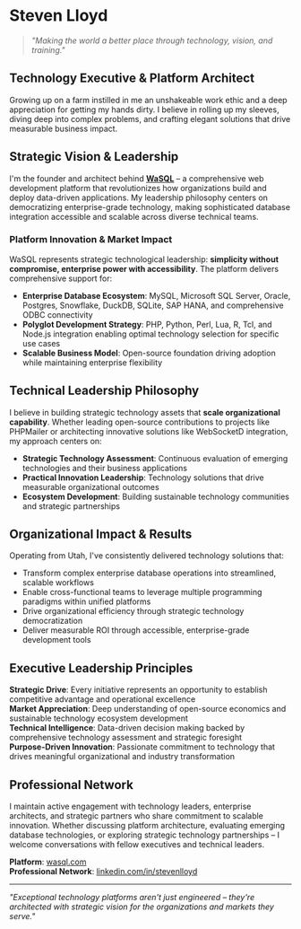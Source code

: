 # Steven Lloyd

> *"Making the world a better place through technology, vision, and training."*

## Technology Executive & Platform Architect

Growing up on a farm instilled in me an unshakeable work ethic and a deep appreciation for getting my hands dirty. I believe in rolling up my sleeves, diving deep into complex problems, and crafting elegant solutions that drive measurable business impact.

## Strategic Vision & Leadership

I'm the founder and architect behind **[WaSQL](https://www.wasql.com)** – a comprehensive web development platform that revolutionizes how organizations build and deploy data-driven applications. My leadership philosophy centers on democratizing enterprise-grade technology, making sophisticated database integration accessible and scalable across diverse technical teams.

### Platform Innovation & Market Impact

WaSQL represents strategic technological leadership: **simplicity without compromise, enterprise power with accessibility**. The platform delivers comprehensive support for:

- **Enterprise Database Ecosystem**: MySQL, Microsoft SQL Server, Oracle, Postgres, Snowflake, DuckDB, SQLite, SAP HANA, and comprehensive ODBC connectivity
- **Polyglot Development Strategy**: PHP, Python, Perl, Lua, R, Tcl, and Node.js integration enabling optimal technology selection for specific use cases
- **Scalable Business Model**: Open-source foundation driving adoption while maintaining enterprise flexibility

## Technical Leadership Philosophy

I believe in building strategic technology assets that **scale organizational capability**. Whether leading open-source contributions to projects like PHPMailer or architecting innovative solutions like WebSocketD integration, my approach centers on:

- **Strategic Technology Assessment**: Continuous evaluation of emerging technologies and their business applications
- **Practical Innovation Leadership**: Technology solutions that drive measurable organizational outcomes  
- **Ecosystem Development**: Building sustainable technology communities and strategic partnerships

## Organizational Impact & Results

Operating from Utah, I've consistently delivered technology solutions that:
- Transform complex enterprise database operations into streamlined, scalable workflows
- Enable cross-functional teams to leverage multiple programming paradigms within unified platforms
- Drive organizational efficiency through strategic technology democratization
- Deliver measurable ROI through accessible, enterprise-grade development tools

## Executive Leadership Principles

**Strategic Drive**: Every initiative represents an opportunity to establish competitive advantage and operational excellence  
**Market Appreciation**: Deep understanding of open-source economics and sustainable technology ecosystem development  
**Technical Intelligence**: Data-driven decision making backed by comprehensive technology assessment and strategic foresight  
**Purpose-Driven Innovation**: Passionate commitment to technology that drives meaningful organizational and industry transformation

## Professional Network

I maintain active engagement with technology leaders, enterprise architects, and strategic partners who share commitment to scalable innovation. Whether discussing platform architecture, evaluating emerging database technologies, or exploring strategic technology partnerships – I welcome conversations with fellow executives and technical leaders.

**Platform**: [wasql.com](https://www.wasql.com)  
**Professional Network**: [linkedin.com/in/stevenlloyd](https://www.linkedin.com/in/stevenlloyd/)

---

*"Exceptional technology platforms aren't just engineered – they're architected with strategic vision for the organizations and markets they serve."*